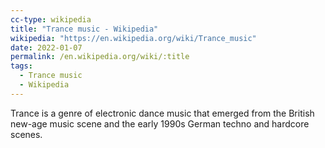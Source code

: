 ```yaml
---
cc-type: wikipedia
title: "Trance music - Wikipedia"
wikipedia: "https://en.wikipedia.org/wiki/Trance_music"
date: 2022-01-07
permalink: /en.wikipedia.org/wiki/:title
tags:
  - Trance music
  - Wikipedia
---
```

Trance is a genre of electronic dance music that emerged from the British new-age music scene and the early 1990s German techno and hardcore scenes.